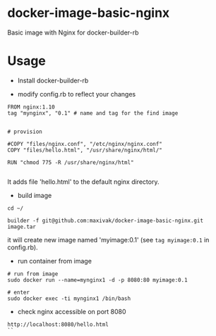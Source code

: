 # docker-image-basic-nginx

Basic image with Nginx for docker-builder-rb

# Usage

* Install docker-builder-rb

* modify config.rb to reflect your changes

```
FROM nginx:1.10
tag "mynginx", "0.1" # name and tag for the find image


# provision

#COPY "files/nginx.conf", "/etc/nginx/nginx.conf"
COPY "files/hello.html", "/usr/share/nginx/html/"

RUN "chmod 775 -R /usr/share/nginx/html"


```

It adds file 'hello.html' to the default nginx directory.


* build image
```
cd ~/

builder -f git@github.com:maxivak/docker-image-basic-nginx.git image.tar
```

it will create new image named 'myimage:0.1' (see `tag myimage:0.1` in config.rb).

* run container from image

```
# run from image
sudo docker run --name=mynginx1 -d -p 8080:80 myimage:0.1

# enter
sudo docker exec -ti mynginx1 /bin/bash

```

* check nginx accessible on port 8080

```
http://localhost:8080/hello.html
``
